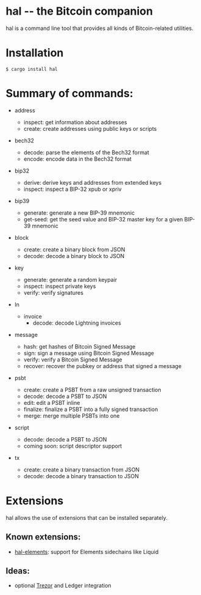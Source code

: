 hal -- the Bitcoin companion
============================

hal is a command line tool that provides all kinds of Bitcoin-related utilities.


# Installation

```
$ cargo install hal
```


# Summary of commands:

- address
	- inspect: get information about addresses
	- create: create addresses using public keys or scripts

- bech32
	- decode: parse the elements of the Bech32 format
	- encode: encode data in the Bech32 format

- bip32
	- derive: derive keys and addresses from extended keys
	- inspect: inspect a BIP-32 xpub or xpriv

- bip39
    - generate: generate a new BIP-39 mnemonic
	- get-seed: get the seed value and BIP-32 master key for a given BIP-39 mnemonic

- block
	- create: create a binary block from JSON
	- decode: decode a binary block to JSON

- key
	- generate: generate a random keypair
	- inspect: inspect private keys
	- verify: verify signatures

- ln
	- invoice
		- decode: decode Lightning invoices

- message
    - hash: get hashes of Bitcoin Signed Message
    - sign: sign a message using Bitcoin Signed Message
    - verify: verify a Bitcoin Signed Message
    - recover: recover the pubkey or address that signed a message

- psbt
	- create: create a PSBT from a raw unsigned transaction
	- decode: decode a PSBT to JSON
	- edit: edit a PSBT inline
	- finalize: finalize a PSBT into a fully signed transaction
	- merge: merge multiple PSBTs into one

- script
	- decode: decode a PSBT to JSON
	- coming soon: script descriptor support

- tx
	- create: create a binary transaction from JSON
	- decode: decode a binary transaction to JSON


# Extensions

hal allows the use of extensions that can be installed separately.

## Known extensions:

- [hal-elements](https://github.com/stevenroose/hal-elements/): support for Elements sidechains like Liquid


## Ideas:
- optional [Trezor](https://github.com/stevenroose/rust-trezor-api/) and Ledger integration
